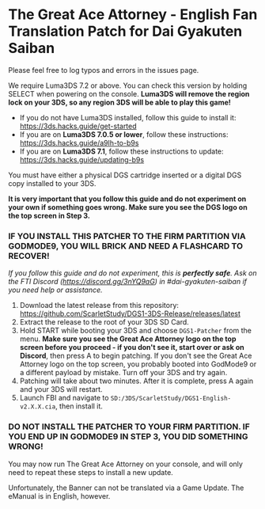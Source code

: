 The Great Ace Attorney - English Fan Translation Patch for Dai Gyakuten Saiban
============================

Please feel free to log typos and errors in the issues page.


We require Luma3DS 7.2 or above. You can check this version by holding SELECT when powering on the console. **Luma3DS will remove the region lock on your 3DS, so any region 3DS will be able to play this game!**

* If you do not have Luma3DS installed, follow this guide to install it: https://3ds.hacks.guide/get-started
* If you are on **Luma3DS 7.0.5 or lower**, follow these instructions: https://3ds.hacks.guide/a9lh-to-b9s
* If you are on **Luma3DS 7.1**, follow these instructions to update: https://3ds.hacks.guide/updating-b9s


You must have either a physical DGS cartridge inserted or a digital DGS copy installed to your 3DS.

**It is very important that you follow this guide and do not experiment on your own if something goes wrong. Make sure you see the DGS logo on the top screen in Step 3.**
### **IF YOU INSTALL THIS PATCHER TO THE FIRM PARTITION VIA GODMODE9, YOU WILL BRICK AND NEED A FLASHCARD TO RECOVER!**
*If you follow this guide and do not experiment, this is **perfectly safe**. Ask on the FTI Discord (https://discord.gg/3nYQ9aG) in #dai-gyakuten-saiban if you need help or assistance.*

1. Download the latest release from this repository: https://github.com/ScarletStudy/DGS1-3DS-Release/releases/latest
2. Extract the release to the root of your 3DS SD Card.
3. Hold START while booting your 3DS and choose `DGS1-Patcher` from the menu. **Make sure you see the Great Ace Attorney logo on the top screen before you proceed - if you don't see it, start over or ask on Discord**, then press A to begin patching. If you don't see the Great Ace Attorney logo on the top screen, you probably booted into GodMode9 or a different payload by mistake. Turn off your 3DS and try again.
4. Patching will take about two minutes. After it is complete, press A again and your 3DS will restart.
5. Launch FBI and navigate to `SD:/3DS/ScarletStudy/DGS1-English-v2.X.X.cia`, then install it.

### **DO NOT INSTALL THE PATCHER TO YOUR FIRM PARTITION. IF YOU END UP IN GODMODE9 IN STEP 3, YOU DID SOMETHING WRONG!**

You may now run The Great Ace Attorney on your console, and will only need to repeat these steps to install a new update.

Unfortunately, the Banner can not be translated via a Game Update. The eManual is in English, however.
